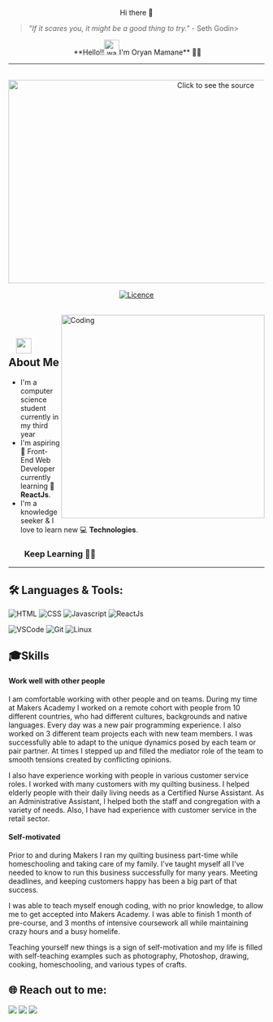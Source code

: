 <p  align="center"> Hi there  👋</p>


>*"If it scares you, it might be a good thing to try."* - Seth Godin> 


 <p align="center">️ **Hello!!<img src="https://raw.githubusercontent.com/KarthikNayak024/KarthikNayak024/master/assets/wave.gif" alt="waving hand" width="30px">I'm Oryan Mamane** 🎯️🚀️</p>

---
<div align="center">
	<br>
	<a href="https://raw.githubusercontent.com/sindresorhus/css-in-readme-like-wat/main/readme.md">
		<img src="header.svg" width="800" height="400" alt="Click to see the source">
	</a>
	<br>
</div>

<p align="center">
<a href="https://github.com/KarthikNayak024/KarthikNayak024/blob/master/LICENCE">
<img alt="Licence" src="https://img.shields.io/github/license/KarthikNayak024/KarthikNayak024?color=brightgreen&label=LICENCE&logo=MIT"/>
</a>
</p>
</br>
<img align="right" alt="Coding" width="400" src="https://media.giphy.com/media/Y4ak9Ki2GZCbJxAnJD/giphy.gif">
</br>




## &nbsp; &nbsp;<img src="https://media.giphy.com/media/WUlplcMpOCEmTGBtBW/giphy.gif" width="30"> **About Me**

- I'm a computer science student currently in my third year
- I'm aspiring 🔭️ Front-End Web Developer currently learning 🌱 **ReactJs**.
- I'm a knowledge seeker & I love to learn new 💻 **Technologies**.

### &nbsp; &nbsp; &nbsp; &nbsp; **Keep Learning** 👨‍🎓️️

---


## 🛠️ **Languages & Tools:**

![HTML](https://img.shields.io/badge/html%20-%23E34F26.svg?&style=for-the-badge&logo=html5&logoColor=white)
![CSS](https://img.shields.io/badge/css%20-%231572B6.svg?&style=for-the-badge&logo=css3&logoColor=white)
![Javascript](https://img.shields.io/badge/-Javascript-ffb400?style=for-the-badge&logo=javascript&logoColor=ffff3f)
![ReactJs](https://img.shields.io/badge/-React-blue?style=for-the-badge&logo=react)


![VSCode](https://img.shields.io/badge/-vscode-007ACC?style=for-the-badge&logo=visual-studio-code)
![Git](https://img.shields.io/badge/git%20-%23F05032.svg?&style=for-the-badge&logo=git&logoColor=white)
![Linux](https://img.shields.io/badge/-linux-FCC624?style=for-the-badge&logo=linux&logoColor=black)


## 🎓️️<a name="skills">Skills</a>

#### Work well with other people

I am comfortable working with other people and on teams.  During my time at Makers Academy I worked on a remote cohort with people from 10 different countries, who had different cultures, backgrounds and native languages.  Every day was a new pair programming experience.  I also worked on 3 different team projects each with new team members. I was successfully able to adapt to the unique dynamics posed by each team or pair partner.  At times I stepped up and filled the mediator role of the team to smooth tensions created by conflicting opinions.

I also have experience working with people in various customer service roles.  I worked with many customers with my quilting business. I helped elderly people with their daily living needs as a Certified Nurse Assistant. As an Administrative Assistant, I helped both the staff and congregation with a variety of needs. Also,  I have had experience with customer service in the retail sector.

#### Self-motivated

Prior to and during Makers I ran my quilting business part-time while homeschooling and taking care of my family. I've taught myself all I've needed to know to run this business successfully for many years. Meeting deadlines, and keeping customers happy has been a big part of that success.

I was able to teach myself enough coding, with no prior knowledge, to allow me to get accepted into Makers Academy. I was able to finish 1 month of pre-course, and 3 months of intensive coursework all while maintaining crazy hours and a busy homelife.

Teaching yourself new things is a sign of self-motivation and my life is filled with self-teaching examples such as photography, Photoshop, drawing, cooking, homeschooling, and various types of crafts.

<!-- ## **Badges:**

</a> <a href="https://archiveprogram.github.com/"><img src="https://raw.githubusercontent.com/acervenky/animated-github-badges/master/assets/acbadge.gif" width="40" height="40"></a>
</a> <a href="https://github.com/pricing"><img src="https://raw.githubusercontent.com/acervenky/animated-github-badges/master/assets/pro.gif" width="40" height="40"></a> -->

## 🌐 **Reach out to me:** ️

[<img src="https://img.shields.io/badge/LinkedIn-informational?style=for-the-badge&labelColor=black&logo=linkedin&logoColor=0077b5&&color=0077b5"/>][linkedin]
[<img src="https://img.shields.io/badge/Gmail-informational?style=for-the-badge&labelColor=black&logoColor=d14836&logo=gmail&color=d14836"/>][gmail]
[<img src="https://img.shields.io/badge/Github-informational?style=for-the-badge&labelColor=black&logo=github&color=7d88e6"/>][github]

<!-- Links of Definitions -->

[linkedin]: https://www.linkedin.com/in/Oryanmamane/
[gmail]: mailto:OryanMamane@gmail.com "Lets connect through email"
[github]: https://github.com/Oryan-ma


